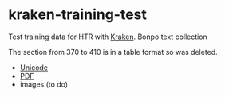 # kraken-training-test
Test training data for HTR with [Kraken](http://kraken.re/ketos.html#training-data-formats). Bonpo text collection

The section from 370 to 410 is in a table format so was deleted.

- [Unicode](https://github.com/OpenPecha-dev/kraken-training-test/blob/main/data.txt)
- [PDF](https://github.com/OpenPecha-dev/kraken-training-test/releases/download/v001/Bon.pdf)
- images (to do)
